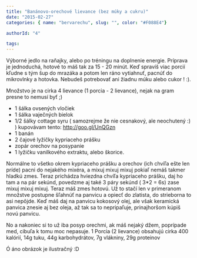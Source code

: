 ```yaml
---
title: "Banánovo-orechové lievance (bez múky a cukru)"
date: "2015-02-27"
categories: { name: "bervarechu", slug: "", color: "#F088E4"}

authorId: "4"

tags:
---
```


Výborné jedlo na raňajky, alebo po tréningu na doplnenie energie. Príprava je jednoduchá, hotové to máš tak za 15 - 20 minút. Keď spravíš viac porcií kľudne s tým šup do mrazáka a potom len ráno vytiahnuť, pacnúť do mikrovlnky a hotovka. Nebudeš potrebovať ani žiadnu múku alebo cukor ! :).

Množstvo je na cirka 4 lievance (1 porcia - 2 lievance), nejak na gram presne to nemusí byť ;)
- 1 šálka ovsených vločiek 
- 1 šálka vaječných bielok 
- 1/2 šálky cottage syru ( samozrejme že nie cesnakový, ale neochutený :) ) kupovávam tento: http://goo.gl/UnQGzn 
- 1 banán 
- 2 čajové lyžičky kypriaceho prášku  
- zopár orechov na posypanie 
- 1 lyžičku vanilkového extraktu, alebo škorice.

 Normálne to všetko okrem kypriaceho prášku a orechov (ich chvíľa ešte len príde) pacni do nejakého mixéra, a mixuj mixuj mixuj pokiaľ nemáš takmer hladkú zmes. Teraz prichádza hviezdna chvíľa kypriaceho prášku, daj ho tam a na pár sekúnd, povedzme aj také 3 páry sekúnd ( 3\*2 = 6s) zase mixuj mixuj mixuj. Teraz máš zmes hotovú. Už to stačí len v primeranom množstve postupne šľahnúť na panvicu a opiecť do zlatista, do strieborna to asi nepôjde. Keď máš daj na panvicu kokosový olej, ale však keramická panvica znesie aj bez oleja, až tak sa to nepripaľuje, prinajhoršom kúpiš novú panvicu.

No a nakoniec si to už iba posyp orechmi, ak máš nejaký džem, poprípade med, cibuľa k tomu moc nepasuje. 1 Porcia (2 lievance) obsahujú cirka 400 kalórií, 14g tuku, 44g karbohydrátov, 7g vlákniny, 29g proteinov

Ó áno obrázok je ilustračný :D
